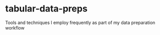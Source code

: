 # tabular-data-preps
Tools and techniques I employ frequently as part of my data preparation workflow
